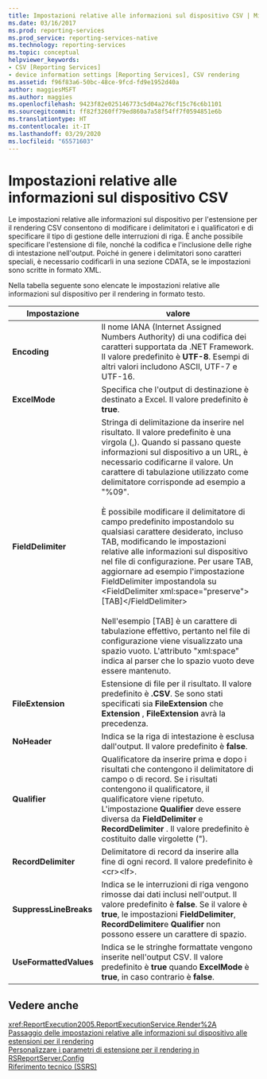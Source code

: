 ```yaml
---
title: Impostazioni relative alle informazioni sul dispositivo CSV | Microsoft Docs
ms.date: 03/16/2017
ms.prod: reporting-services
ms.prod_service: reporting-services-native
ms.technology: reporting-services
ms.topic: conceptual
helpviewer_keywords:
- CSV [Reporting Services]
- device information settings [Reporting Services], CSV rendering
ms.assetid: f96f83a6-50bc-48ce-9fcd-fd9e1952d40a
author: maggiesMSFT
ms.author: maggies
ms.openlocfilehash: 9423f82e025146773c5d04a276cf15c76c6b1101
ms.sourcegitcommit: ff82f3260ff79ed860a7a58f54ff7f0594851e6b
ms.translationtype: HT
ms.contentlocale: it-IT
ms.lasthandoff: 03/29/2020
ms.locfileid: "65571603"
---
```

# <a name="csv-device-information-settings"></a>Impostazioni relative alle informazioni sul dispositivo CSV
  Le impostazioni relative alle informazioni sul dispositivo per l'estensione per il rendering CSV consentono di modificare i delimitatori e i qualificatori e di specificare il tipo di gestione delle interruzioni di riga. È anche possibile specificare l'estensione di file, nonché la codifica e l'inclusione delle righe di intestazione nell'output. Poiché in genere i delimitatori sono caratteri speciali, è necessario codificarli in una sezione CDATA, se le impostazioni sono scritte in formato XML.  
  
 Nella tabella seguente sono elencate le impostazioni relative alle informazioni sul dispositivo per il rendering in formato testo.  
  
|Impostazione|valore|  
|-------------|-----------|  
|**Encoding**|Il nome IANA (Internet Assigned Numbers Authority) di una codifica dei caratteri supportata da .NET Framework. Il valore predefinito è **UTF-8**. Esempi di altri valori includono ASCII, UTF-7 e UTF-16.|  
|**ExcelMode**|Specifica che l'output di destinazione è destinato a Excel. Il valore predefinito è **true**.|  
|**FieldDelimiter**|Stringa di delimitazione da inserire nel risultato. Il valore predefinito è una virgola (,). Quando si passano queste informazioni sul dispositivo a un URL, è necessario codificarne il valore. Un carattere di tabulazione utilizzato come delimitatore corrisponde ad esempio a "%09".<br /><br /> È possibile modificare il delimitatore di campo predefinito impostandolo su qualsiasi carattere desiderato, incluso TAB, modificando le impostazioni relative alle informazioni sul dispositivo nel file di configurazione. Per usare TAB, aggiornare ad esempio l'impostazione FieldDelimiter impostandola su \<FieldDelimiter xml:space="preserve">[TAB]\</FieldDelimiter><br /><br /> Nell'esempio [TAB] è un carattere di tabulazione effettivo, pertanto nel file di configurazione viene visualizzato una spazio vuoto. L'attributo "xml:space" indica al parser che lo spazio vuoto deve essere mantenuto.|  
|**FileExtension**|Estensione di file per il risultato. Il valore predefinito è **.CSV**. Se sono stati specificati sia **FileExtension** che **Extension** , **FileExtension** avrà la precedenza.|  
|**NoHeader**|Indica se la riga di intestazione è esclusa dall'output. Il valore predefinito è **false**.|  
|**Qualifier**|Qualificatore da inserire prima e dopo i risultati che contengono il delimitatore di campo o di record. Se i risultati contengono il qualificatore, il qualificatore viene ripetuto. L'impostazione **Qualifier** deve essere diversa da **FieldDelimiter** e **RecordDelimiter** . Il valore predefinito è costituito dalle virgolette (").|  
|**RecordDelimiter**|Delimitatore di record da inserire alla fine di ogni record. Il valore predefinito è \<cr>\<lf>.|  
|**SuppressLineBreaks**|Indica se le interruzioni di riga vengono rimosse dai dati inclusi nell'output. Il valore predefinito è **false**. Se il valore è **true**, le impostazioni **FieldDelimiter**, **RecordDelimiter**e **Qualifier** non possono essere un carattere di spazio.|  
|**UseFormattedValues**|Indica se le stringhe formattate vengono inserite nell'output CSV. Il valore predefinito è **true** quando **ExcelMode** è **true**, in caso contrario è **false**.|  
  
## <a name="see-also"></a>Vedere anche  
 <xref:ReportExecution2005.ReportExecutionService.Render%2A>   
 [Passaggio delle impostazioni relative alle informazioni sul dispositivo alle estensioni per il rendering](../reporting-services/report-server-web-service/net-framework/passing-device-information-settings-to-rendering-extensions.md)   
 [Personalizzare i parametri di estensione per il rendering in RSReportServer.Config](../reporting-services/customize-rendering-extension-parameters-in-rsreportserver-config.md)   
 [Riferimento tecnico &#40;SSRS&#41;](../reporting-services/technical-reference-ssrs.md)  
  
  

